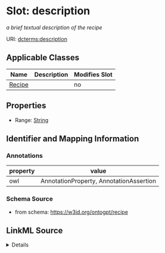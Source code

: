 

# Slot: description


_a brief textual description of the recipe_



URI: [dcterms:description](http://purl.org/dc/terms/description)



<!-- no inheritance hierarchy -->





## Applicable Classes

| Name | Description | Modifies Slot |
| --- | --- | --- |
| [Recipe](Recipe.md) |  |  no  |







## Properties

* Range: [String](String.md)





## Identifier and Mapping Information





### Annotations

| property | value |
| --- | --- |
| owl | AnnotationProperty, AnnotationAssertion |



### Schema Source


* from schema: https://w3id.org/ontogpt/recipe




## LinkML Source

<details>
```yaml
name: description
annotations:
  owl:
    tag: owl
    value: AnnotationProperty, AnnotationAssertion
description: a brief textual description of the recipe
from_schema: https://w3id.org/ontogpt/recipe
rank: 1000
slot_uri: dcterms:description
alias: description
owner: Recipe
domain_of:
- Recipe
range: string

```
</details>